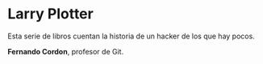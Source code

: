# Larry Plotter 

Esta serie de libros cuentan la historia de un hacker de los que hay pocos. 

**Fernando Cordon**, profesor de Git. 